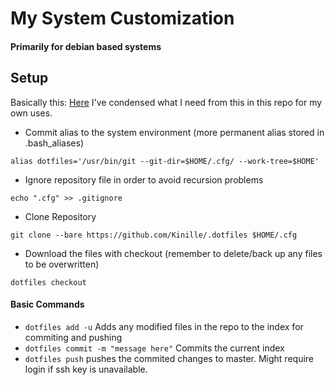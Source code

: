 # My System Customization
#### Primarily for debian based systems

## Setup
Basically this: [Here](https://www.atlassian.com/git/tutorials/dotfiles)
I've condensed what I need from this in this repo for my own uses.

* Commit alias to the system environment (more permanent alias stored in .bash_aliases)
```
alias dotfiles='/usr/bin/git --git-dir=$HOME/.cfg/ --work-tree=$HOME'
```

* Ignore repository file in order to avoid recursion problems
```
echo ".cfg" >> .gitignore
```

* Clone Repository
```
git clone --bare https://github.com/Kinille/.dotfiles $HOME/.cfg
```

* Download the files with checkout (remember to delete/back up any files to be overwritten)
```
dotfiles checkout
```

#### Basic Commands
* `dotfiles add -u` Adds any modified files in the repo to the index for commiting and pushing
* `dotfiles commit -m "message here"` Commits the current index
* `dotfiles push` pushes the commited changes to master. Might require login if ssh key is unavailable.
